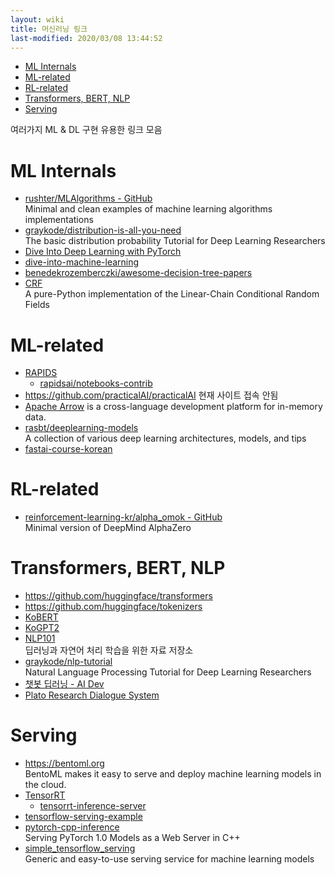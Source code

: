 ```yaml
---
layout: wiki 
title: 머신러닝 링크
last-modified: 2020/03/08 13:44:52
---
```


<!-- TOC -->

- [ML Internals](#ml-internals)
- [ML-related](#ml-related)
- [RL-related](#rl-related)
- [Transformers, BERT, NLP](#transformers-bert-nlp)
- [Serving](#serving)

<!-- /TOC -->

여러가지 ML & DL 구현 유용한 링크 모음

# ML Internals
- [rushter/MLAlgorithms - GitHub](https://github.com/rushter/MLAlgorithms)  
Minimal and clean examples of machine learning algorithms implementations  
- [graykode/distribution-is-all-you-need](https://github.com/graykode/distribution-is-all-you-need)  
The basic distribution probability Tutorial for Deep Learning Researchers  
- [Dive Into Deep Learning with PyTorch](https://github.com/dsgiitr/d2l-pytorch)  
- [dive-into-machine-learning](https://github.com/hangtwenty/dive-into-machine-learning)  
- [benedekrozemberczki/awesome-decision-tree-papers](https://github.com/benedekrozemberczki/awesome-decision-tree-papers)  
- [CRF](https://github.com/lancifollia/crf)  
A pure-Python implementation of the Linear-Chain Conditional Random Fields

# ML-related
- [RAPIDS](https://github.com/rapidsai)
    - [rapidsai/notebooks-contrib](https://github.com/rapidsai/notebooks-contrib)
- <https://github.com/practicalAI/practicalAI> 현재 사이트 접속 안됨  
- [Apache Arrow](https://github.com/apache/arrow) is a cross-language development platform for in-memory data.  
- [rasbt/deeplearning-models](https://github.com/rasbt/deeplearning-models)  
A collection of various deep learning architectures, models, and tips  
- [fastai-course-korean](https://github.com/deep-diver/fastai-course-korean)

# RL-related
- [reinforcement-learning-kr/alpha_omok - GitHub](https://github.com/reinforcement-learning-kr/alpha_omok)  
Minimal version of DeepMind AlphaZero

# Transformers, BERT, NLP
- <https://github.com/huggingface/transformers>  
- <https://github.com/huggingface/tokenizers>  
- [KoBERT](https://github.com/SKTBrain/KoBERT)  
- [KoGPT2](https://github.com/SKT-AI/KoGPT2)  
- [NLP101](https://github.com/Huffon/NLP101)  
딥러닝과 자연어 처리 학습을 위한 자료 저장소  
- [graykode/nlp-tutorial](https://github.com/graykode/nlp-tutorial)  
Natural Language Processing Tutorial for Deep Learning Researchers 
- [챗봇 딥러닝 - AI Dev](http://aidev.co.kr/chatbotdeeplearning)  
- [Plato Research Dialogue System](https://github.com/uber-research/plato-research-dialogue-system)

# Serving
- <https://bentoml.org>   
BentoML makes it easy to serve and deploy machine learning models in the cloud.  
- [TensorRT](https://github.com/NVIDIA/TensorRT)  
    - [tensorrt-inference-server](https://github.com/NVIDIA/tensorrt-inference-server)
- [tensorflow-serving-example](https://github.com/yu-iskw/tensorflow-serving-example)  
- [pytorch-cpp-inference](https://github.com/Wizaron/pytorch-cpp-inference)  
Serving PyTorch 1.0 Models as a Web Server in C++  
- [simple_tensorflow_serving](https://github.com/tobegit3hub/simple_tensorflow_serving)  
Generic and easy-to-use serving service for machine learning models